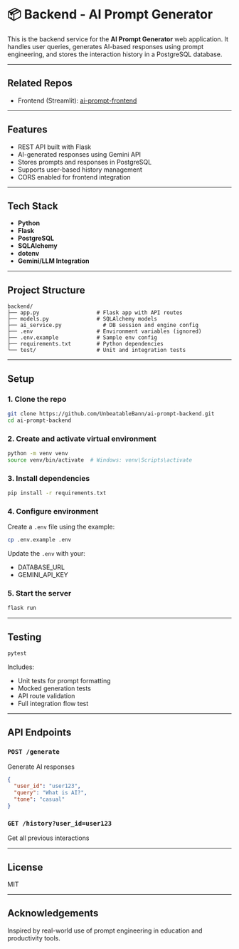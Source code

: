# 📦 Backend - AI Prompt Generator

This is the backend service for the **AI Prompt Generator** web application. It handles user queries, generates AI-based responses using prompt engineering, and stores the interaction history in a PostgreSQL database.

---

## Related Repos

* Frontend (Streamlit): [ai-prompt-frontend](https://github.com/yourusername/ai-prompt-frontend)
---

## Features

* REST API built with Flask
* AI-generated responses using Gemini API
* Stores prompts and responses in PostgreSQL
* Supports user-based history management
* CORS enabled for frontend integration

---

## Tech Stack

* **Python**
* **Flask**
* **PostgreSQL**
* **SQLAlchemy**
* **dotenv**
* **Gemini/LLM Integration**

---

## Project Structure

```
backend/
├── app.py                  # Flask app with API routes
├── models.py               # SQLAlchemy models
├── ai_service.py             # DB session and engine config
├── .env                    # Environment variables (ignored)
├── .env.example            # Sample env config
├── requirements.txt        # Python dependencies
└── test/                   # Unit and integration tests
```

---

## Setup

### 1. Clone the repo

```bash
git clone https://github.com/UnbeatableBann/ai-prompt-backend.git
cd ai-prompt-backend
```

### 2. Create and activate virtual environment

```bash
python -m venv venv
source venv/bin/activate  # Windows: venv\Scripts\activate
```

### 3. Install dependencies

```bash
pip install -r requirements.txt
```

### 4. Configure environment

Create a `.env` file using the example:

```bash
cp .env.example .env
```

Update the `.env` with your:

* DATABASE\_URL
* GEMINI\_API\_KEY 

### 5. Start the server

```bash
flask run
```

---

## Testing

```bash
pytest
```

Includes:

* Unit tests for prompt formatting
* Mocked generation tests
* API route validation
* Full integration flow test

---

## API Endpoints

### `POST /generate`

Generate AI responses

```json
{
  "user_id": "user123",
  "query": "What is AI?",
  "tone": "casual"
}
```

### `GET /history?user_id=user123`

Get all previous interactions

---

## License

MIT

---

## Acknowledgements

Inspired by real-world use of prompt engineering in education and productivity tools.
